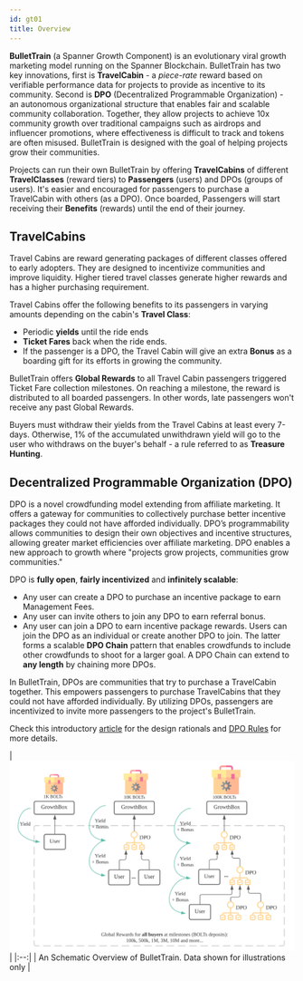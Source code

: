 ```yaml
---
id: gt01
title: Overview
---
```


**BulletTrain** (a Spanner Growth Component) is an evolutionary viral growth marketing model running on the Spanner Blockchain. BulletTrain has two key innovations, first is **TravelCabin** - a *piece-rate* reward based on verifiable performance data for projects to provide as incentive to its community. Second is **DPO** (Decentralized Programmable Organization) - an autonomous organizational structure that enables fair and scalable community collaboration. Together, they allow projects to achieve 10x community growth over traditional campaigns such as airdrops and influencer promotions, where effectiveness is difficult to track and tokens are often misused. BulletTrain is designed with the goal of helping projects grow their communities. 

Projects can run their own BulletTrain by offering **TravelCabins** of different **TravelClasses** (reward tiers) to **Passengers** (users) and DPOs (groups of users). It's easier and encouraged for passengers to purchase a TravelCabin with others (as a DPO). Once boarded, Passengers will start receiving their **Benefits** (rewards) until the end of their journey.
  
## TravelCabins

Travel Cabins are reward generating packages of different classes offered to early adopters. They are designed to incentivize communities and improve liquidity. Higher tiered travel classes generate higher rewards and has a higher purchasing requirement.

Travel Cabins offer the following benefits to its passengers in varying amounts depending on the cabin's **Travel Class**:
- Periodic **yields** until the ride ends
- **Ticket Fares** back when the ride ends. 
- If the passenger is a DPO, the Travel Cabin will give an extra **Bonus** as a boarding gift for its efforts in growing the community.

BulletTrain offers **Global Rewards** to all Travel Cabin passengers triggered Ticket Fare collection milestones.
On reaching a milestone, the reward is distributed to all boarded passengers.
In other words, late passengers won't receive any past Global Rewards. 
 
Buyers must withdraw their yields from the Travel Cabins at least every 7-days. 
Otherwise, 1% of the accumulated unwithdrawn yield will go to the user 
who withdraws on the buyer's behalf - a rule referred to as **Treasure Hunting**.

<!-- ## A brief introduction to DPO -->
<!-- DPO is an abbreviation for Decentralized Programmable Organization. 
Through DPO, the community sets their own objectives, incentives and crowdfunding goals. 
By allowing this, communities can adapt and create the most effective incentives to help projects acquire new users.  -->

## Decentralized Programmable Organization (DPO)

DPO is a novel crowdfunding model extending from affiliate marketing. It offers a gateway for communities to collectively purchase better incentive packages they could not have afforded individually. DPO’s programmability allows communities to design their own objectives and incentive structures, allowing greater market efficiencies over affiliate marketing. DPO enables a new approach to growth where "projects grow projects, communities grow communities."

DPO is **fully open**, **fairly incentivized** and **infinitely scalable**:
- Any user can create a DPO to purchase an incentive package to earn Management Fees.
- Any user can invite others to join any DPO to earn referral bonus.
- Any user can join a DPO to earn incentive package rewards. Users can join the DPO as an individual or create another DPO to join. The latter forms a scalable **DPO Chain** pattern that enables crowdfunds to include other crowdfunds to shoot for a larger goal. A DPO Chain can extend to **any length** by chaining more DPOs.

In BulletTrain, DPOs are communities that try to purchase a TravelCabin together. This empowers passengers to purchase TravelCabins that they could not have afforded individually. By utilizing DPOs, passengers are incentivized to invite more passengers to the project's BulletTrain.

Check this introductory [article](https://spannerprotocol.medium.com/introducing-dpo-e4ca0730e1c) for the design rationals 
and [DPO Rules](dpo_rule.md) for more details.

[comment]: <> (<img src="/img/chainfunding.svg" width="900">)
| ![chainfunding overview](/img/sgc-01.svg) |
|:--:|
| An Schematic Overview of BulletTrain. Data shown for illustrations only |